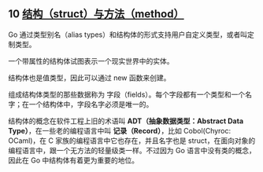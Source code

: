 ## 10 [结构（struct）与方法（method）](https://github.com/Unknwon/the-way-to-go_ZH_CN/blob/master/eBook/10.0.md)

Go 通过类型别名（alias types）和结构体的形式支持用户自定义类型，或者叫定制类型。

一个带属性的结构体试图表示一个现实世界中的实体。

结构体也是值类型，因此可以通过 new 函数来创建。

组成结构体类型的那些数据称为 字段（fields）。每个字段都有一个类型和一个名字；在一个结构体中，字段名字必须是唯一的。

结构体的概念在软件工程上旧的术语叫 **ADT（抽象数据类型：Abstract Data Type）**，在一些老的编程语言中叫 **记录（Record）**，比如 Cobol(Chyroc: OCaml)，在 C 家族的编程语言中它也存在，并且名字也是 struct，在面向对象的编程语言中，跟一个无方法的轻量级类一样。不过因为 Go 语言中没有类的概念，因此在 Go 中结构体有着更为重要的地位。
